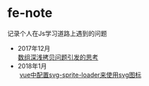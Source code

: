 # fe-note
记录个人在Js学习道路上遇到的问题

- 2017年12月<br>
  <a href="https://github.com/mvpzx/fe-note/issues/1">数组深浅拷贝问题引发的思考</a>
- 2018年1月<br>
  <a href="https://github.com/mvpzx/fe-note/issues/2">vue中配置svg-sprite-loader来使用svg图标</a>
